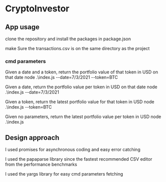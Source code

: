 # CryptoInvestor
## App usage
clone the repository and install the packages in package.json

make Sure the transactions.csv is on the same directory as the project

### cmd parameters
Given a date and a token, return the portfolio value of that token in USD on that date
node .\index.js --date=7/3/2021 --token=BTC

Given a date, return the portfolio value per token in USD on that date
node .\index.js --date=7/3/2021


Given a token, return the latest portfolio value for that token in USD
node .\index.js --token=BTC

Given no parameters, return the latest portfolio value per token in USD
node .\index.js

## Design approach
I used promises for asynchronous coding and easy error catching

I used the papaparse library since the fastest recommended CSV editor from the performance benchmarks

I used the yargs library for easy cmd parameters fetching
